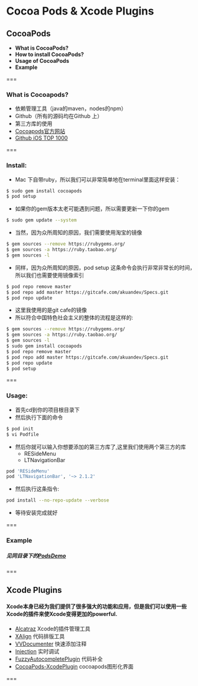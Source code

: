 # Cocoa Pods & Xcode Plugins


## CocoaPods

-  **What is CocoaPods?**
-  **How to install CocoaPods?**
-  **Usage of CocoaPods**
-  **Example**

===

### What is Cocoapods?


-  依赖管理工具（java的maven，nodes的npm）
-  Github（所有的源码均在Github 上）
-  第三方库的使用
-  [Cocoapods官方网站](https://cocoapods.org/)
-  [Github iOS TOP 1000](https://github.com/iamdaiyuan/ios_top_1000)

===


### Install:

- Mac 下自带ruby，所以我们可以非常简单地在terminal里面这样安装：
```bash
$ sudo gem install cocoapods
$ pod setup
```
- 如果你的gem版本太老可能遇到问题，所以需要更新一下你的gem
```bash
$ sudo gem update --system
```
- 当然，因为众所周知的原因，我们需要使用淘宝的镜像
```bash
$ gem sources --remove https://rubygems.org/
$ gem sources -a https://ruby.taobao.org/
$ gem sources -l
```
- 同样，因为众所周知的原因，pod setup 这条命令会执行非常非常长的时间，所以我们也需要使用镜像索引
```bash
$ pod repo remove master
$ pod repo add master https://gitcafe.com/akuandev/Specs.git
$ pod repo update
```
- 这里我使用的是git cafe的镜像
- 所以符合中国特色社会主义的整体的流程是这样的:
```bash
$ gem sources --remove https://rubygems.org/
$ gem sources -a https://ruby.taobao.org/
$ gem sources -l
$ sudo gem install cocoapods
$ pod repo remove master
$ pod repo add master https://gitcafe.com/akuandev/Specs.git
$ pod repo update
$ pod setup
```

===

### Usage:

- 首先cd到你的项目根目录下
- 然后执行下面的命令
```bash
$ pod init 
$ vi Podfile 
```
- 然后你就可以输入你想要添加的第三方库了,这里我们使用两个第三方的库
    - RESideMenu
    - LTNavigationBar
```bash
pod 'RESideMenu'
pod 'LTNavigationBar', '~> 2.1.2'
```

- 然后执行这条指令:
```bash
pod install --no-repo-update --verbose
```
- 等待安装完成就好

===

### Example 

##### 见同目录下的[PodsDemo](https://github.com/xdliu002/TAC_communication/tree/Harold/PodsDemo)

===

## Xcode Plugins

#### Xcode本身已经为我们提供了很多强大的功能和应用，但是我们可以使用一些Xcode的插件来使Xcode变得更加的powerful.

- [Alcatraz](https://github.com/alcatraz/Alcatraz) Xcode的插件管理工具
- [XAlign](https://github.com/qfish/XAlign) 代码排版工具
- [VVDocumenter](https://github.com/onevcat/VVDocumenter-Xcode) 快速添加注释
- [Injection](https://github.com/johnno1962/injectionforxcode) 实时调试
- [FuzzyAutocompletePlugin](https://github.com/FuzzyAutocomplete/FuzzyAutocompletePlugin) 代码补全
- [CocoaPods-XcodePlugin](https://github.com/kattrali/cocoapods-xcode-plugin) cocoapods图形化界面


===


